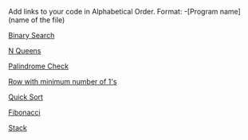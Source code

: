 Add links to your code in Alphabetical Order.
Format: -[Program name](name of the file)

[Binary Search](https://github.com/codenipun/DS-Algo-Zone/blob/main/Kotlin/binary_Search.kt)

[N Queens](https://github.com/codenipun/DS-Algo-Zone/blob/main/Kotlin/NQueens.kt)

[Palindrome Check](https://github.com/codenipun/DS-Algo-Zone/blob/main/Kotlin/palindrome.kt)

[Row with minimum number of 1's](./min_number_of_1.kt)

[Quick Sort](./QuickSort.kt)

[Fibonacci](./fibonacci.kt)

[Stack](./Stack.kt)
